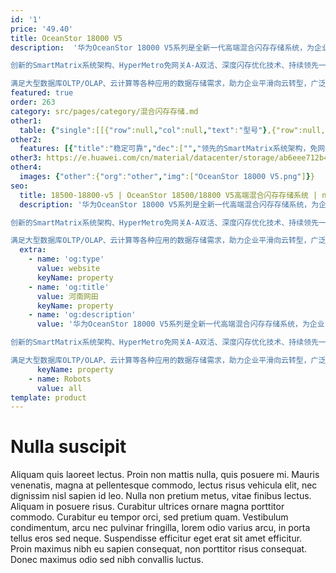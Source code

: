 ```yaml
---
id: '1'
price: '49.40'
title: OceanStor 18000 V5
description:  '华为OceanStor 18000 V5系列是全新一代高端混合闪存存储系统，为企业关键业务提供最高水平的数据服务。

创新的SmartMatrix系统架构、HyperMetro免网关A-A双活、深度闪存优化技术、持续领先一代的硬件平台以及丰富的效率提升和数据保护方案，在可靠性、性能和解决方案方面都达到业界领先水平。

满足大型数据库OLTP/OLAP、云计算等各种应用的数据存储需求，助力企业平滑向云转型，广泛适用于政府、金融、运营商、制造等行业。'
featured: true
order: 263
category: src/pages/category/混合闪存存储.md
other1: 
  table: {"single":[[{"row":null,"col":null,"text":"型号"},{"row":null,"col":null,"text":"OceanStor 18500 V5"},{"row":null,"col":null,"text":"OceanStor 18800 V5"}],[{"row":null,"col":null,"text":"系统架构"},{"row":null,"col":"2","text":"SmartMatrix"}],[{"row":null,"col":null,"text":"最大控制器数"},{"row":null,"col":"2","text":"32"}],[{"row":null,"col":null,"text":"处理器"},{"row":null,"col":"2","text":"多核多处理器"}],[{"row":null,"col":null,"text":"系统缓存"},{"row":null,"col":null,"text":"512GB~32TB"},{"row":null,"col":null,"text":"1TB~32TB"}],[{"row":null,"col":null,"text":"支持的存储协议"},{"row":null,"col":"2","text":"FC、iSCSI、NFS、CIFS、HTTP、FTP"}],[{"row":null,"col":null,"text":"端口类型"},{"row":null,"col":"2","text":"8/16/32 Gbps FC、1/10/25/40/100 Gbps Ethernet"}],[{"row":null,"col":null,"text":"最大主机接口数"},{"row":null,"col":"2","text":"768"}],[{"row":null,"col":null,"text":"数据保护软件"},{"row":null,"col":"2","text":"快照（HyperSnap）                             克隆（HyperClone）\n\n拷贝（HyperCopy）                             卷镜像（HyperMirror）\n\n阵列双活（HyperMetro）                     远程复制（HyperReplication） \n\nWORM（HyperLock）                         一体化备份（HyperVault）"}],[{"row":null,"col":null,"text":"关键业务保障"},{"row":null,"col":"2","text":"智能服务质量控制（SmartQoS）          智能缓存分区（SmartPartition）"}],[{"row":null,"col":null,"text":"资源效率提升"},{"row":null,"col":"2","text":"智能LUN迁移（SmartMigration）        智能异构虚拟化（SmartVirtualization）\n\n智能多租户（SmartMulti-tenant）       配额管理（SmartQuota）\n\n智能重删（SmartDedupe）                  智能压缩（SmartCompression）\n\n智能精简配置（SmartThin）                 智能数据迅移（SmartMotion）\n\n智能数据销毁（SmartErase）"}],[{"row":null,"col":null,"text":"存储管理软件"},{"row":null,"col":"2","text":"主机多路径（UltraPath）                       容灾管理（BCManager）\n\n单设备管理软件（DeviceManager）      集中运维管理软件（eSight）\n\n远程维护管理（eService）"}]]}
other2:
  features: [{"title":"稳定可靠","dec":["","领先的SmartMatrix系统架构，免网关一体化双活，实现99.9999%高可用，帮助用户实现业务永续。",""]},{"title":"卓越性能","dec":["","深度闪存优化的系统设计，快速响应核心业务需求；极具灵活扩展，最大支持32控，32TB缓存，性能高达600万IOPS。",""]},{"title":"智能云化","dec":["","通过eService实现存储设计、部署、运维全生命周期智能管理，并通过混合云方案等助力企业云化 转型。",""]}]
other3: https://e.huawei.com/cn/material/datacenter/storage/ab6eee712b424b4f968c7a7870ebaad7
other4:
  images: {"other":{"org":"other","img":["OceanStor 18000 V5.png"]}}
seo:
  title: 18500-18800-v5 | OceanStor 18500/18800 V5高端混合闪存存储系统 | null | null | 混合闪存存储 | 数据存储
  description: '华为OceanStor 18000 V5系列是全新一代高端混合闪存存储系统，为企业关键业务提供最高水平的数据服务。

创新的SmartMatrix系统架构、HyperMetro免网关A-A双活、深度闪存优化技术、持续领先一代的硬件平台以及丰富的效率提升和数据保护方案，在可靠性、性能和解决方案方面都达到业界领先水平。

满足大型数据库OLTP/OLAP、云计算等各种应用的数据存储需求，助力企业平滑向云转型，广泛适用于政府、金融、运营商、制造等行业。'
  extra:
    - name: 'og:type'
      value: website
      keyName: property
    - name: 'og:title'
      value: 河南网田
      keyName: property
    - name: 'og:description'
      value: '华为OceanStor 18000 V5系列是全新一代高端混合闪存存储系统，为企业关键业务提供最高水平的数据服务。

创新的SmartMatrix系统架构、HyperMetro免网关A-A双活、深度闪存优化技术、持续领先一代的硬件平台以及丰富的效率提升和数据保护方案，在可靠性、性能和解决方案方面都达到业界领先水平。

满足大型数据库OLTP/OLAP、云计算等各种应用的数据存储需求，助力企业平滑向云转型，广泛适用于政府、金融、运营商、制造等行业。'
      keyName: property
    - name: Robots
      value: all
template: product
---
```


# Nulla suscipit

Aliquam quis laoreet lectus. Proin non mattis nulla, quis posuere mi. Mauris venenatis, magna at pellentesque commodo, lectus risus vehicula elit, nec dignissim nisl sapien id leo. Nulla non pretium metus, vitae finibus lectus. Aliquam in posuere risus. Curabitur ultrices ornare magna porttitor commodo. Curabitur eu tempor orci, sed pretium quam. Vestibulum condimentum, arcu nec pulvinar fringilla, lorem odio varius arcu, in porta tellus eros sed neque. Suspendisse efficitur eget erat sit amet efficitur. Proin maximus nibh eu sapien consequat, non porttitor risus consequat. Donec maximus odio sed nibh convallis luctus.